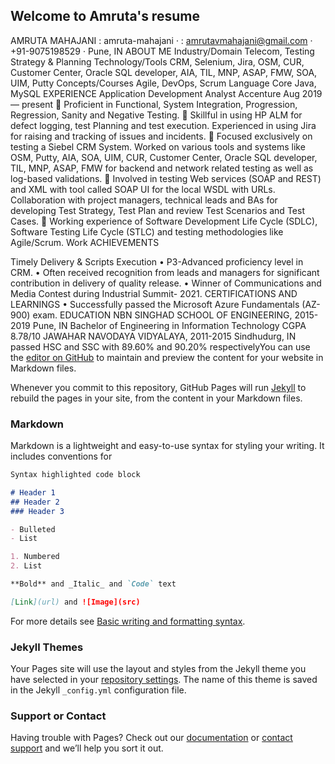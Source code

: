 ## Welcome to Amruta's resume

AMRUTA MAHAJANI
: amruta-mahajani · : amrutavmahajani@gmail.com · +91-9075198529 · Pune, IN
ABOUT ME
Industry/Domain Telecom, Testing Strategy & Planning
Technology/Tools CRM, Selenium, Jira, OSM, CUR, 
 Customer Center, Oracle SQL developer, AIA, 
 TIL, MNP, ASAP, FMW, SOA, UIM, Putty
Concepts/Courses Agile, DevOps, Scrum
Language Core Java, MySQL
EXPERIENCE
Application Development Analyst Accenture 
Aug 2019 — present
 Proficient in Functional, System Integration, Progression, Regression, Sanity and Negative Testing. 
 Skillful in using HP ALM for defect logging, test Planning and test execution. Experienced in using 
Jira for raising and tracking of issues and incidents. 
 Focused exclusively on testing a Siebel CRM System. Worked on various tools and systems like 
OSM, Putty, AIA, SOA, UIM, CUR, Customer Center, Oracle SQL developer, TIL, MNP, ASAP, FMW 
for backend and network related testing as well as log-based validations. 
 Involved in testing Web services (SOAP and REST) and XML with tool called SOAP UI for the local 
WSDL with URLs. Collaboration with project managers, technical leads and BAs for developing Test 
Strategy, Test Plan and review Test Scenarios and Test Cases. 
 Working experience of Software Development Life Cycle (SDLC), Software Testing Life Cycle (STLC) 
and testing methodologies like Agile/Scrum.
Work ACHIEVEMENTS
 
Timely Delivery & Scripts Execution
• P3-Advanced proficiency level in CRM. 
• Often received recognition from leads and managers for significant contribution in delivery of 
quality release. 
• Winner of Communications and Media Contest during Industrial Summit- 2021.
CERTIFICATIONS AND LEARNINGS
• Successfully passed the Microsoft Azure Fundamentals (AZ-900) exam.
EDUCATION
NBN SINGHAD SCHOOL OF ENGINEERING, 2015-2019 Pune, IN
Bachelor of Engineering in Information Technology CGPA 8.78/10
JAWAHAR NAVODAYA VIDYALAYA, 2011-2015 Sindhudurg, IN 
passed HSC and SSC with 89.60% and 90.20% respectivelyYou can use the [editor on GitHub](https://github.com/amruta23897/amruta23897.github.io/edit/main/README.md) to maintain and preview the content for your website in Markdown files.

Whenever you commit to this repository, GitHub Pages will run [Jekyll](https://jekyllrb.com/) to rebuild the pages in your site, from the content in your Markdown files.

### Markdown

Markdown is a lightweight and easy-to-use syntax for styling your writing. It includes conventions for

```markdown
Syntax highlighted code block

# Header 1
## Header 2
### Header 3

- Bulleted
- List

1. Numbered
2. List

**Bold** and _Italic_ and `Code` text

[Link](url) and ![Image](src)
```

For more details see [Basic writing and formatting syntax](https://docs.github.com/en/github/writing-on-github/getting-started-with-writing-and-formatting-on-github/basic-writing-and-formatting-syntax).

### Jekyll Themes

Your Pages site will use the layout and styles from the Jekyll theme you have selected in your [repository settings](https://github.com/amruta23897/amruta23897.github.io/settings/pages). The name of this theme is saved in the Jekyll `_config.yml` configuration file.

### Support or Contact

Having trouble with Pages? Check out our [documentation](https://docs.github.com/categories/github-pages-basics/) or [contact support](https://support.github.com/contact) and we’ll help you sort it out.
